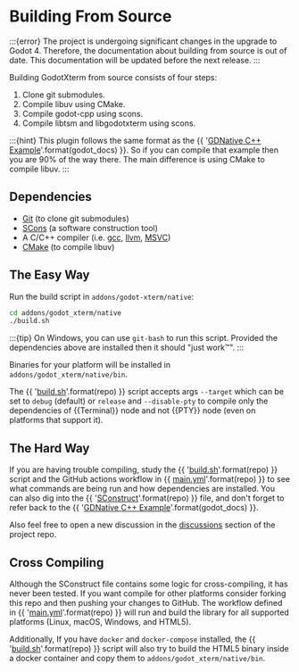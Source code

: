 # Building From Source

:::{error}
The project is undergoing significant changes in the upgrade to Godot 4. Therefore, the documentation about building from source is out of date. This documentation will be updated before the next release.
:::

Building GodotXterm from source consists of four steps:

1. Clone git submodules.
2. Compile libuv using CMake.
3. Compile godot-cpp using scons.
4. Compile libtsm and libgodotxterm using scons.

:::{hint}
This plugin follows the same format as the {{ '[GDNative C++ Example]({}/tutorials/plugins/gdnative/gdnative-cpp-example.html)'.format(godot_docs) }}. So if you can compile that example then you are 90% of the way there. The main difference is using CMake to compile libuv.
:::

## Dependencies

- [Git](https://git-scm.com/) (to clone git submodules)
- [SCons](https://scons.org/) (a software construction tool)
- A C/C++ compiler (i.e. [gcc](https://gcc.gnu.org/), [llvm](https://llvm.org/), [MSVC](https://visualstudio.microsoft.com/vs/features/cplusplus/))
- [CMake](https://cmake.org/) (to compile libuv)

## The Easy Way

Run the build script in `addons/godot-xterm/native`:

```sh
cd addons/godot_xterm/native
./build.sh
```

:::{tip}
On Windows, you can use `git-bash` to run this script.
Provided the dependencies above are installed then it should "just work™".
:::

Binaries for your platform will be installed in `addons/godot_xterm/native/bin`.

The {{ '[build.sh]({}/addons/godot_xterm/native/build.sh)'.format(repo) }} script accepts args `--target` which can be set to `debug` (default) or `release` and `--disable-pty` to compile only the dependencies of {{Terminal}} node and not {{PTY}} node (even on platforms that support it).

## The Hard Way

If you are having trouble compiling, study the {{ '[build.sh]({}/addons/godot_xterm/native/build.sh)'.format(repo) }} script and the GitHub actions workflow in {{ [main.yml]({}/.github/workflows/main.yml)'.format(repo) }} to see what commands are being run and how dependencies are installed. You can also dig into the {{ '[SConstruct]({}/addons/godot_xterm/native/SConstruct)'.format(repo) }} file, and don't forget to refer back to the {{ '[GDNative C++ Example]({}/tutorials/plugins/gdnative/gdnative-cpp-example.html)'.format(godot_docs) }}.

Also feel free to open a new discussion in the [discussions](https://github.com/lihop/godot-xterm/discussions) section of the project repo.

## Cross Compiling

Although the SConstruct file contains some logic for cross-compiling, it has never been tested. If you want compile for other platforms consider forking this repo and then pushing your changes to GitHub. The workflow defined in {{ '[main.yml]({}/.github/workflows/main.yml)'.format(repo) }} will run and build the library for all supported platforms (Linux, macOS, Windows, and HTML5).

Additionally, If you have `docker` and `docker-compose` installed, the {{ '[build.sh]({}/addons/godot_xterm/native/build.sh)'.format(repo) }} script will also try to build the HTML5 binary inside a docker container and copy them to `addons/godot_xterm/native/bin`.
